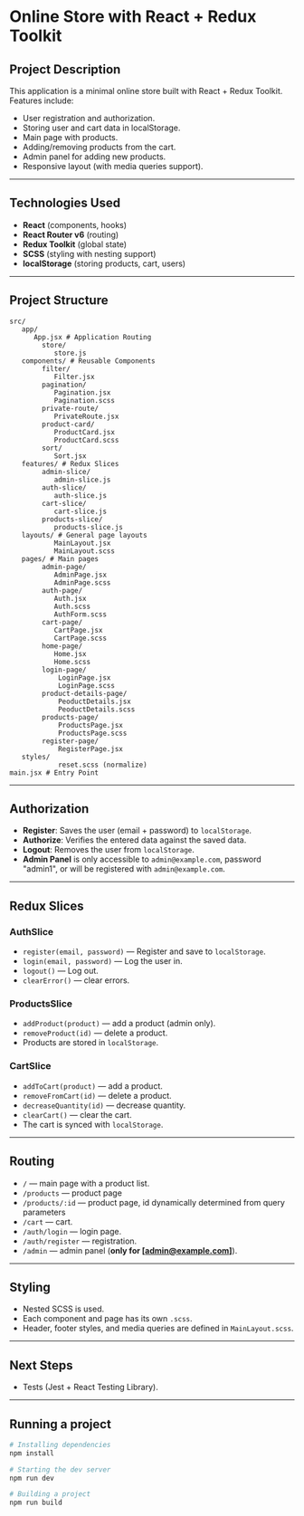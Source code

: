 # Online Store with React + Redux Toolkit

## Project Description

This application is a minimal online store built with React + Redux Toolkit.
Features include:

- User registration and authorization.
- Storing user and cart data in localStorage.
- Main page with products.
- Adding/removing products from the cart.
- Admin panel for adding new products.
- Responsive layout (with media queries support).

---

## Technologies Used

- **React** (components, hooks)
- **React Router v6** (routing)
- **Redux Toolkit** (global state)
- **SCSS** (styling with nesting support)
- **localStorage** (storing products, cart, users)

---

## Project Structure

```
src/
   app/
      App.jsx # Application Routing
        store/
           store.js
   components/ # Reusable Components
        filter/
           Filter.jsx
        pagination/
           Pagination.jsx
           Pagination.scss
        private-route/
           PrivateRoute.jsx
        product-card/
           ProductCard.jsx
           ProductCard.scss
        sort/
           Sort.jsx
   features/ # Redux Slices
        admin-slice/
           admin-slice.js
        auth-slice/
           auth-slice.js
        cart-slice/
           cart-slice.js
        products-slice/
           products-slice.js
   layouts/ # General page layouts
           MainLayout.jsx
           MainLayout.scss
   pages/ # Main pages
        admin-page/
           AdminPage.jsx
           AdminPage.scss
        auth-page/
           Auth.jsx
           Auth.scss
           AuthForm.scss
        cart-page/
           CartPage.jsx
           CartPage.scss
        home-page/
           Home.jsx
           Home.scss
        login-page/
            LoginPage.jsx
            LoginPage.scss
        product-details-page/
            PeoductDetails.jsx
            PeoductDetails.scss
        products-page/
            ProductsPage.jsx
            ProductsPage.scss
        register-page/
            RegisterPage.jsx
   styles/
            reset.scss (normalize)
main.jsx # Entry Point

```

---

## Authorization

- **Register**: Saves the user (email + password) to `localStorage`.
- **Authorize**: Verifies the entered data against the saved data.
- **Logout**: Removes the user from `localStorage`.
- **Admin Panel** is only accessible to `admin@example.com`, password "admin1", or will be registered with `admin@example.com`.

---

## Redux Slices

### AuthSlice

- `register(email, password)` — Register and save to `localStorage`.
- `login(email, password)` — Log the user in.
- `logout()` — Log out.
- `clearError()` — clear errors.

### ProductsSlice

- `addProduct(product)` — add a product (admin only).
- `removeProduct(id)` — delete a product.
- Products are stored in `localStorage`.

### CartSlice

- `addToCart(product)` — add a product.
- `removeFromCart(id)` — delete a product.
- `decreaseQuantity(id)` — decrease quantity.
- `clearCart()` — clear the cart.
- The cart is synced with `localStorage`.

---

## Routing

- `/` — main page with a product list.
- `/products` — product page
- `/products/:id` — product page, id dynamically determined from query parameters
- `/cart` — cart.
- `/auth/login` — login page.
- `/auth/register` — registration.
- `/admin` — admin panel (**only for [admin@example.com]**).

---

## Styling

- Nested SCSS is used.
- Each component and page has its own `.scss`.
- Header, footer styles, and media queries are defined in `MainLayout.scss`.

---

## Next Steps

- Tests (Jest + React Testing Library).

---

## Running a project

```bash
# Installing dependencies
npm install

# Starting the dev server
npm run dev

# Building a project
npm run build
```
